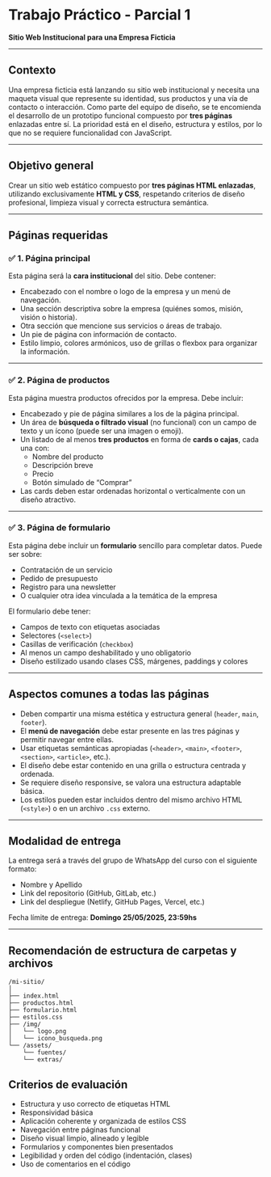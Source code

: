 # Trabajo Práctico - Parcial 1

**Sitio Web Institucional para una Empresa Ficticia**

---

## Contexto

Una empresa ficticia está lanzando su sitio web institucional y necesita una maqueta visual que represente su identidad, sus productos y una vía de contacto o interacción. Como parte del equipo de diseño, se te encomienda el desarrollo de un prototipo funcional compuesto por **tres páginas** enlazadas entre sí. La prioridad está en el diseño, estructura y estilos, por lo que no se requiere funcionalidad con JavaScript.

---

## Objetivo general

Crear un sitio web estático compuesto por **tres páginas HTML enlazadas**, utilizando exclusivamente **HTML y CSS**, respetando criterios de diseño profesional, limpieza visual y correcta estructura semántica.

---

## Páginas requeridas

### ✅ 1. Página principal

Esta página será la **cara institucional** del sitio. Debe contener:

- Encabezado con el nombre o logo de la empresa y un menú de navegación.
- Una sección descriptiva sobre la empresa (quiénes somos, misión, visión o historia).
- Otra sección que mencione sus servicios o áreas de trabajo.
- Un pie de página con información de contacto.
- Estilo limpio, colores armónicos, uso de grillas o flexbox para organizar la información.

---

### ✅ 2. Página de productos

Esta página muestra productos ofrecidos por la empresa. Debe incluir:

- Encabezado y pie de página similares a los de la página principal.
- Un área de **búsqueda o filtrado visual** (no funcional) con un campo de texto y un ícono (puede ser una imagen o emoji).
- Un listado de al menos **tres productos** en forma de **cards o cajas**, cada una con:
  - Nombre del producto
  - Descripción breve
  - Precio
  - Botón simulado de “Comprar”
- Las cards deben estar ordenadas horizontal o verticalmente con un diseño atractivo.

---

### ✅ 3. Página de formulario

Esta página debe incluir un **formulario** sencillo para completar datos. Puede ser sobre:

- Contratación de un servicio
- Pedido de presupuesto
- Registro para una newsletter
- O cualquier otra idea vinculada a la temática de la empresa

El formulario debe tener:

- Campos de texto con etiquetas asociadas
- Selectores (`<select>`)
- Casillas de verificación (`checkbox`)
- Al menos un campo deshabilitado y uno obligatorio
- Diseño estilizado usando clases CSS, márgenes, paddings y colores

---

## Aspectos comunes a todas las páginas

- Deben compartir una misma estética y estructura general (`header`, `main`, `footer`).
- El **menú de navegación** debe estar presente en las tres páginas y permitir navegar entre ellas.
- Usar etiquetas semánticas apropiadas (`<header>`, `<main>`, `<footer>`, `<section>`, `<article>`, etc.).
- El diseño debe estar contenido en una grilla o estructura centrada y ordenada.
- Se requiere diseño responsive, se valora una estructura adaptable básica.
- Los estilos pueden estar incluidos dentro del mismo archivo HTML (`<style>`) o en un archivo `.css` externo.

---

## Modalidad de entrega

La entrega será a través del grupo de WhatsApp del curso con el siguiente formato:

- Nombre y Apellido
- Link del repositorio (GitHub, GitLab, etc.)
- Link del despliegue (Netlify, GitHub Pages, Vercel, etc.)

Fecha límite de entrega: **Domingo 25/05/2025, 23:59hs**

---

## Recomendación de estructura de carpetas y archivos

```plaintext
/mi-sitio/
│
├── index.html
├── productos.html
├── formulario.html
├── estilos.css
├── /img/
│   └── logo.png
│   └── icono_busqueda.png
└── /assets/
    └── fuentes/
    └── extras/
```

## Criterios de evaluación

- Estructura y uso correcto de etiquetas HTML
- Responsividad básica
- Aplicación coherente y organizada de estilos CSS
- Navegación entre páginas funcional
- Diseño visual limpio, alineado y legible
- Formularios y componentes bien presentados
- Legibilidad y orden del código (indentación, clases)
- Uso de comentarios en el código

